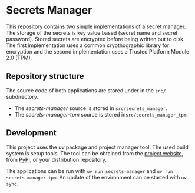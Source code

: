# Secrets Manager

This repository contains two simple implementations of a secret manager.
The storage of the secrets is key value based (secret name and secret password).
Stored secrets are encrypted before being written out to disk.
The first implementation uses a common crypthographic library for encryption and the second implementation uses a Trusted Platform Module 2.0 (TPM).

## Repository structure

The source code of both applications are stored under in the `src/` subdirectory.

- The *secrets-manager* source is stored in `src/secrets_manager`.
- The *secrets-manager-tpm* source is stored in`src/secrets_manager_tpm`.

## Development

This project uses the *uv* package and project manager tool. The used build system is setup tools.
The tool can be obtained from the [project website](https://docs.astral.sh/uv/), from [PyPI](https://pypi.org/project/uv/), or your distribution repository.

The applications can be run with `uv run secrets-manager` and `uv run secrets-manager-tpm`.
An update of the environment can be started with `uv sync`.
